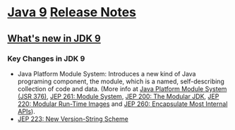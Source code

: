 # [Java 9](https://docs.oracle.com/javase/9/) [Release Notes](https://www.oracle.com/technetwork/java/javase/9-relnotes-3622618.html)


## [What's new in JDK 9](https://docs.oracle.com/javase/9/whatsnew/toc.htm#JSNEW-GUID-C23AFD78-C777-460B-8ACE-58BE5EA681F6)

### Key Changes in JDK 9

 * Java Platform Module System: Introduces a new kind of Java programing component, the module, which is a named, self-describing collection of code and data. (More info at [Java Platform Module System (JSR 376)](http://openjdk.java.net/projects/jigsaw/spec/), [JEP 261: Module System](http://openjdk.java.net/jeps/261), [JEP 200: The Modular JDK](http://openjdk.java.net/jeps/200), [JEP 220: Modular Run-Time Images](http://openjdk.java.net/jeps/220) and [JEP 260: Encapsulate Most Internal APIs](http://openjdk.java.net/jeps/260)).
 * [JEP 223: New Version-String Scheme](http://openjdk.java.net/jeps/223)

